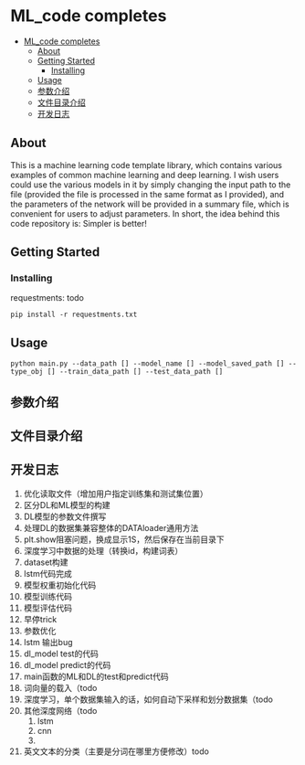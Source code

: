 # ML_code completes


- [ML\_code completes](#ml_code-completes)
  - [About ](#about-)
  - [Getting Started ](#getting-started-)
    - [Installing](#installing)
  - [Usage ](#usage-)
  - [参数介绍](#参数介绍)
  - [文件目录介绍](#文件目录介绍)
  - [开发日志](#开发日志)

## About <a name = "about"></a>

This is a machine learning code template library, which contains various examples of common machine learning and deep learning. I wish users could use the various models in it by simply changing the input path to the file (provided the file is processed in the same format as I provided), and the parameters of the network will be provided in a summary file, which is convenient for users to adjust parameters. In short, the idea behind this code repository is: Simpler is better!

## Getting Started <a name = "getting_started"></a>


### Installing

requestments: todo

```
pip install -r requestments.txt
```



## Usage <a name = "usage"></a>

```
python main.py --data_path [] --model_name [] --model_saved_path [] --type_obj [] --train_data_path [] --test_data_path []
```

## 参数介绍

## 文件目录介绍

## 开发日志
1. 优化读取文件（增加用户指定训练集和测试集位置）
2. 区分DL和ML模型的构建
3. DL模型的参数文件撰写
4. 处理DL的数据集兼容整体的DATAloader通用方法
5. plt.show阻塞问题，换成显示1S，然后保存在当前目录下
6. 深度学习中数据的处理（转换id，构建词表）
7. dataset构建
8. lstm代码完成
9. 模型权重初始化代码
10. 模型训练代码
11. 模型评估代码
12. 早停trick
13. 参数优化
14. lstm 输出bug
15. dl_model test的代码
16. dl_model predict的代码
17. main函数的ML和DL的test和predict代码
18. 词向量的载入（todo
19. 深度学习，单个数据集输入的话，如何自动下采样和划分数据集（todo
20. 其他深度网络（todo
    1.  lstm
    2.  cnn
    3.  
21. 英文文本的分类（主要是分词在哪里方便修改）todo